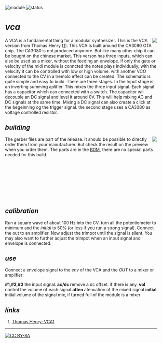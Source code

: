 ![module](https://img.shields.io/badge/module-VCA-yellow)
![status](https://img.shields.io/badge/status-working-green)

# *vca*

A VCA is a fundamental thing for a modular synthesizer. This is the VCA <a href="https://spielhuus.github.io/elektrophon/images/VCA-panel.jpg"><img align="right" src="https://spielhuus.github.io/elektrophon/images/VCA-title_tmb.jpg"></a> version from Thomas Henry \[[1][1]]\. This VCA is built around the CA3080 OTA chip. The CA3080 is not produced anymore. But like many other chip it can be bought on the chinese market. This verson has three inputs, which can also be used as a mixer, without the feeding an envelope.  If only the gate or velocity of the midi module is conncted the notes plays individually, with the velocity it can be controlled with low or high volume. with another VCO connected to the CV in a tremolo effect can be created.  The schematic is quite simple and easy to build. There are three stages. In the Input stage is an inverting summing aplifier. This mixes the three input signal. Each signal has a capacitor which can connected with a switch. The capacitor will decouple an DC signal and level it around 0V. This will help mixing AC and DC signals at the same time. Mixing a DC signal can also create a click at the begeinning og the trigger signal. the second stage uses a CA3080 as voltage controlled resistor.

## *building*
<a href="https://spielhuus.github.io/elektrophon/images/VCA-side.jpg"><img align="right" src="https://spielhuus.github.io/elektrophon/images/VCA-side_tmb.jpg"></a> The gerber files are part of the release. It should be possible to directly order them from your manufacturer. But check the result on the preview when you order them. The parts are in the [BOM](BOM.md), there are no special parts needed for this build. <br/><br/><br/><br/><br/><br/><br/><br/><br/>

## *calibration*

Run a square wave of about 100 Hz into the CV. turn all the potentiometer to minimum and the *initial* to 50% (or less if you run a strong signal). Connect the out to an amplifier. Now adjust the trimpot until the signal is silent. You may also want to further adjust the trimpot when an input signal and envelope is connected. 

## *use*

Connect a envelope signal to the *env* of the VCA and the *OUT* to a mixer or amplifier:

**#1,#2,#3** the input signal.
**ac/dc** remove a dc offset. if there is any.
**vol** control the volume of each signal
**atten** atenuation of the mixed signal
**initial** initial volume of the signal mix, if turned full of the module is a mixer

## *links*

1) [Thomas Henry: VCA1][1]

---
[![CC BY-SA](https://licensebuttons.net/l/by-sa/3.0/88x31.png)](https://creativecommons.org/licenses/by-sa/4.0/)

[1]: http://birthofasynth.com/Thomas_Henry/Pages/VCA-1.html
